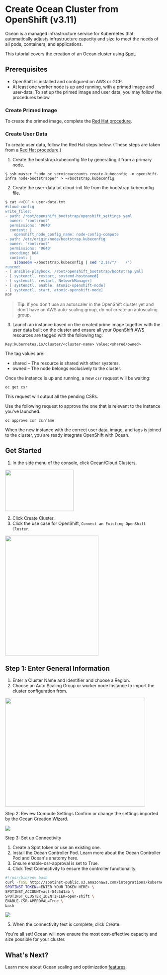 # Create Ocean Cluster from OpenShift (v3.11)

Ocean is a managed infrastructure service for Kubernetes that automatically adjusts infrastructure capacity and size to meet the needs of all pods, containers, and applications.

This tutorial covers the creation of an Ocean cluster using [Spot](https://console.spotinst.com/spt/dashboard).

## Prerequisites

- OpenShift is installed and configured on AWS or GCP.
- At least one worker node is up and running, with a primed image and user-data. To set up the primed image and user data, you may follow the procedures below.

### Create Primed Image

To create the primed image, complete the [Red Hat procedure](https://docs.openshift.com/container-platform/3.11/admin_guide/cluster-autoscaler.html#creating-primed-image-cluster-auto-scaler-cluster-auto-scaler).

### Create User Data

To create user data, follow the Red Hat steps below. (These steps are taken from a [Red Hat procedure](https://docs.openshift.com/container-platform/3.11/admin_guide/cluster-autoscaler.html#creating-LC-and-ASG-cluster-auto-scaler-cluster-auto-scaler).)

1. Create the bootstrap.kubeconfig file by generating it from a primary node.

`$ ssh master "sudo oc serviceaccounts create-kubeconfig -n openshift-infra node-bootstrapper" > ~/bootstrap.kubeconfig`

2. Create the user-data.txt cloud-init file from the bootstrap.kubeconfig file.

```sh
$ cat <<EOF > user-data.txt
#cloud-config
write_files:
- path: /root/openshift_bootstrap/openshift_settings.yaml
  owner: 'root:root'
  permissions: '0640'
  content: |
    openshift_node_config_name: node-config-compute
- path: /etc/origin/node/bootstrap.kubeconfig
  owner: 'root:root'
  permissions: '0640'
  encoding: b64
  content: |
    $(base64 ~/bootstrap.kubeconfig | sed '2,$s/^/    /')
runcmd:
- [ ansible-playbook, /root/openshift_bootstrap/bootstrap.yml]
- [ systemctl, restart, systemd-hostnamed]
- [ systemctl, restart, NetworkManager]
- [ systemctl, enable, atomic-openshift-node]
- [ systemctl, start, atomic-openshift-node]
EOF
```

> **Tip**: If you don't use an autoscaler in the OpenShift cluster yet and don't have an AWS auto-scaling group, do not create an autoscaling group.

3. Launch an instance based on the created prime image together with the user data built on the cluster and ensure all your OpenShift AWS resources are tagged with the following tag:

`Key:kubernetes.io/cluster/<cluster-name> Value:<shared/owned>`

The tag values are:

- shared – The resource is shared with other systems.
- owned – The node belongs exclusively to the cluster.

Once the instance is up and running, a new `csr` request will be waiting:

`oc get csr`

This request will output all the pending CSRs.

Use the following request to approve the one that is relevant to the instance you've launched.

`oc approve csr csrname`

When the new instance with the correct user data, image, and tags is joined to the cluster, you are ready integrate OpenShift with Ocean.

## Get Started

1. In the side menu of the console, click Ocean/Cloud Clusters.

<img src="/ocean/_media/tools-openshift-4x-01.png" width="220" height="133" />

2. Click Create Cluster.
3. Click the use case for OpenShift, `Connect an Existing OpenShift Cluster`.

<img src="/ocean/_media/tools-openshift-4x-02.png" width="300" height="385" />

## Step 1: Enter General Information

1. Enter a Cluster Name and Identifier and choose a Region.
2. Choose an Auto Scaling Group or worker node Instance to import the cluster configuration from.

<img src="/ocean/_media/tools-openshift-4x-03.png" width="450" height="349" />

Step 2: Review Compute Settings
Confirm or change the settings imported by the Ocean Creation Wizard.

<img src="/ocean/_media/tools-openshift-4x-04.png" />

Step 3: Set up Connectivity

1. Create a Spot token or use an existing one.
2. Install the Ocean Controller Pod. Learn more about the Ocean Controller Pod and Ocean's anatomy here.
3. Ensure enable-csr-approval is set to True.
4. Click Test Connectivity to ensure the controller functionality.

```bash
#!/usr/bin/env bash
curl -fsSL http://spotinst-public.s3.amazonaws.com/integrations/kubernetes/cluster-controller/scripts/init.sh | \
SPOTINST_TOKEN=<ENTER YOUR TOKEN HERE> \
SPOTINST_ACCOUNT=act-54c5d1ab \
SPOTINST_CLUSTER_IDENTIFIER=open-shift \
ENABLE-CSR-APPROVAL=True \
bash
```

<img src="/ocean/_media/tools-openshift-4x-05.png" />

5. When the connectivity test is complete, click Create.

You're all set! Ocean will now ensure the most cost-effective capacity and size possible for your cluster.

## What's Next?

Learn more about Ocean scaling and optimization [features](ocean/features/).
